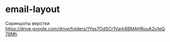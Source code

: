 # email-layout

Скриншоты верстки
https://drive.google.com/drive/folders/1Ygs7OdSCr1Vark8BMAHRouA2o1eQ78Mh
